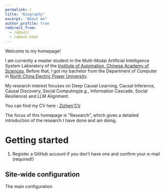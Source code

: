 ```yaml
---
permalink: /
title: "Biography"
excerpt: "About me"
author_profile: true
redirect_from: 
  - /about/
  - /about.html
---
```


Welcome to my homepage!

I am currently a master student in the Multi-Modal Artificial Intelligence System Laboratory of the [Institute of Automation, Chinese Academy of Sciences](http://www.ia.cas.cn/). Before that, I got my bachelor from the Department of Computer in [North China Electric Power University](https://www.ncepu.edu.cn/). 

My research interest focuses on Deep Causal Learning, Causal Inference, Causal Discovery, Social Computing(e.g., Information Cascade, Social Resilience) and LLM Alignment.

You can find my CV here : [Zizhen'CV](../assets/CV_中文.pdf)

The focus of this homepage is "Research", which gives a detailed introduction of the research I have done and am doing.


Getting started
======
1. Register a GitHub account if you don't have one and confirm your e-mail (required!)


Site-wide configuration
------
The main configuration 

